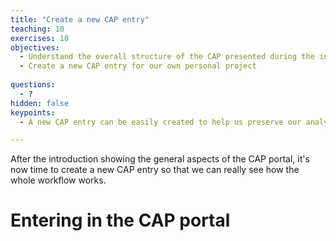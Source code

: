 ```yaml
---
title: "Create a new CAP entry"
teaching: 10
exercises: 10
objectives:
  - Understand the overall structure of the CAP presented during the introduction
  - Create a new CAP entry for our own personal project
  
questions:
  - ?
hidden: false
keypoints:
  - A new CAP entry can be easily created to help us preserve our analysis assets 

---
```


After the introduction showing the general aspects of the CAP portal, it's now time to create a new CAP entry so that we can really see how the whole workflow works.
# Entering in the CAP portal


